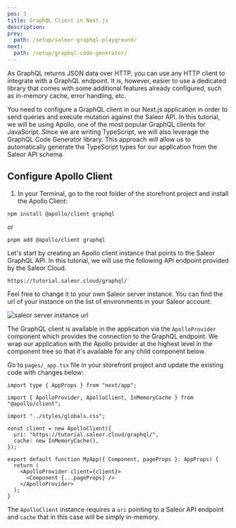 ```yaml
---
pos: 3
title: GraphQL Client in Next.js
description:
prev:
  path: /setup/saleor-graphql-playground/
next:
  path: /setup/graphql-code-generator/
---
```


As GraphQL returns JSON data over HTTP, you can use any HTTP client to integrate with a GraphQL endpoint. It is, however, easier to use a dedicated library that comes with some additional features already configured, such as in-memory cache, error handling, etc.

You need to configure a GraphQL client in our Next.js application in order to send queries and execute mutation against the Saleor API. In this tutorial, we will be using Apollo, one of the most popular GraphQL clients for JavaScript. Since we are writing TypeScript, we will also leverage the GraphQL Code Generator library. This approach will allow us to automatically generate the TypeScript types for our application from the Saleor API schema.

## Configure Apollo Client

1. In your Terminal, go to the root folder of the storefront project and install the Apollo Client:

```
npm install @apollo/client graphql
```

or

```
pnpm add @apollo/client graphql
```

Let's start by creating an Apollo client instance that points to the Saleor GraphQL API. In this tutorial, we will use the following API endpoint provided by the Saleor Cloud.

```
https://tutorial.saleor.cloud/graphql/
```

Feel free to change it to your own Saleor server instance. You can find the url of your instance on the list of environments in your Saleor account.

![saleor server instance url](/images/graphql-url.png)

The GraphQL client is available in the application via the `ApolloProvider` component which provides the connection to the GraphQL endpoint. We wrap our application with the Apollo provider at the highest level in the component tree so that it's available for any child component below.

Go to `pages/_app.tsx` file in your storefront project and update the existing code with changes below:

```tsx
import type { AppProps } from "next/app";

import { ApolloProvider, ApolloClient, InMemoryCache } from "@apollo/client";

import "../styles/globals.css";

const client = new ApolloClient({
  uri: "https://tutorial.saleor.cloud/graphql/",
  cache: new InMemoryCache(),
});

export default function MyApp({ Component, pageProps }: AppProps) {
  return (
    <ApolloProvider client={client}>
      <Component {...pageProps} />
    </ApolloProvider>
  );
}
```

The `ApolloClient` instance requires a `uri` pointing to a Saleor API endpoint and `cache` that in this case will be simply in-memory.
